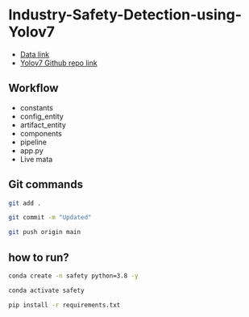 # Industry-Safety-Detection-using-Yolov7


 - [Data link](https://drive.google.com/file/d/1MWMK_1EE_HSBv75CsI9VVlSiLpvvz89m/view?usp=sharing)
- [Yolov7 Github repo link](https://github.com/WongKinYiu/yolov7)


## Workflow

- constants
- config_entity
- artifact_entity
- components
- pipeline
- app.py
- Live mata




## Git commands

```bash
git add .

git commit -m "Updated"

git push origin main
```

## how to run?

```bash
conda create -n safety python=3.8 -y
```

```bash
conda activate safety
```

```bash
pip install -r requirements.txt
```
